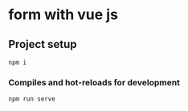 # form with vue js

## Project setup
```
npm i
```

### Compiles and hot-reloads for development
```
npm run serve
```
